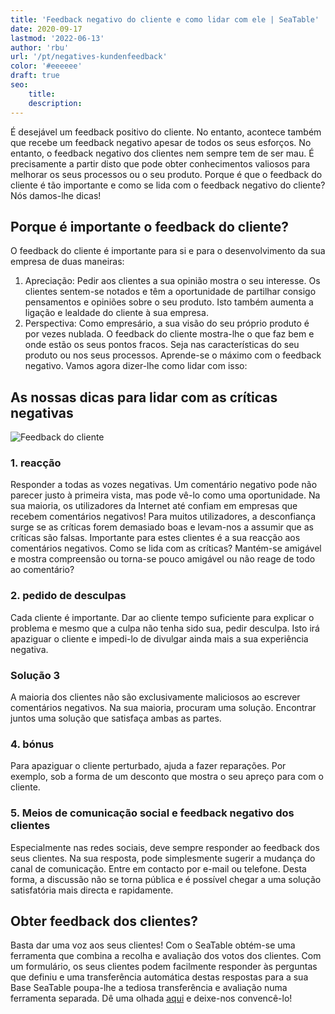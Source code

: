 ```yaml
---
title: 'Feedback negativo do cliente e como lidar com ele | SeaTable'
date: 2020-09-17
lastmod: '2022-06-13'
author: 'rbu'
url: '/pt/negatives-kundenfeedback'
color: '#eeeeee'
draft: true
seo:
    title:
    description:
---
```


É desejável um feedback positivo do cliente. No entanto, acontece também que recebe um feedback negativo apesar de todos os seus esforços. No entanto, o feedback negativo dos clientes nem sempre tem de ser mau. É precisamente a partir disto que pode obter conhecimentos valiosos para melhorar os seus processos ou o seu produto. Porque é que o feedback do cliente é tão importante e como se lida com o feedback negativo do cliente? Nós damos-lhe dicas!

## Porque é importante o feedback do cliente?

O feedback do cliente é importante para si e para o desenvolvimento da sua empresa de duas maneiras:

1. Apreciação: Pedir aos clientes a sua opinião mostra o seu interesse. Os clientes sentem-se notados e têm a oportunidade de partilhar consigo pensamentos e opiniões sobre o seu produto. Isto também aumenta a ligação e lealdade do cliente à sua empresa.
2. Perspectiva: Como empresário, a sua visão do seu próprio produto é por vezes nublada. O feedback do cliente mostra-lhe o que faz bem e onde estão os seus pontos fracos. Seja nas características do seu produto ou nos seus processos. Aprende-se o máximo com o feedback negativo. Vamos agora dizer-lhe como lidar com isso:

## As nossas dicas para lidar com as críticas negativas

![Feedback do cliente](https://seatable.de/wp-content/uploads/2020/09/dose-media-bU6JyhSI6zo-unsplash-scaled-1.jpg)

### 1\. reacção

Responder a todas as vozes negativas. Um comentário negativo pode não parecer justo à primeira vista, mas pode vê-lo como uma oportunidade. Na sua maioria, os utilizadores da Internet até confiam em empresas que recebem comentários negativos! Para muitos utilizadores, a desconfiança surge se as críticas forem demasiado boas e levam-nos a assumir que as críticas são falsas. Importante para estes clientes é a sua reacção aos comentários negativos. Como se lida com as críticas? Mantém-se amigável e mostra compreensão ou torna-se pouco amigável ou não reage de todo ao comentário?

### 2\. pedido de desculpas

Cada cliente é importante. Dar ao cliente tempo suficiente para explicar o problema e mesmo que a culpa não tenha sido sua, pedir desculpa. Isto irá apaziguar o cliente e impedi-lo de divulgar ainda mais a sua experiência negativa.

### Solução 3

A maioria dos clientes não são exclusivamente maliciosos ao escrever comentários negativos. Na sua maioria, procuram uma solução. Encontrar juntos uma solução que satisfaça ambas as partes.

### 4\. bónus

Para apaziguar o cliente perturbado, ajuda a fazer reparações. Por exemplo, sob a forma de um desconto que mostra o seu apreço para com o cliente.

### 5\. Meios de comunicação social e feedback negativo dos clientes

Especialmente nas redes sociais, deve sempre responder ao feedback dos seus clientes. Na sua resposta, pode simplesmente sugerir a mudança do canal de comunicação. Entre em contacto por e-mail ou telefone. Desta forma, a discussão não se torna pública e é possível chegar a uma solução satisfatória mais directa e rapidamente.

## Obter feedback dos clientes?

Basta dar uma voz aos seus clientes! Com o SeaTable obtém-se uma ferramenta que combina a recolha e avaliação dos votos dos clientes. Com um formulário, os seus clientes podem facilmente responder às perguntas que definiu e uma transferência automática destas respostas para a sua Base SeaTable poupa-lhe a tediosa transferência e avaliação numa ferramenta separada. Dê uma olhada [aqui](https://seatable.io/pt/kundenfeedback-mit-seatable/) e deixe-nos convencê-lo!
